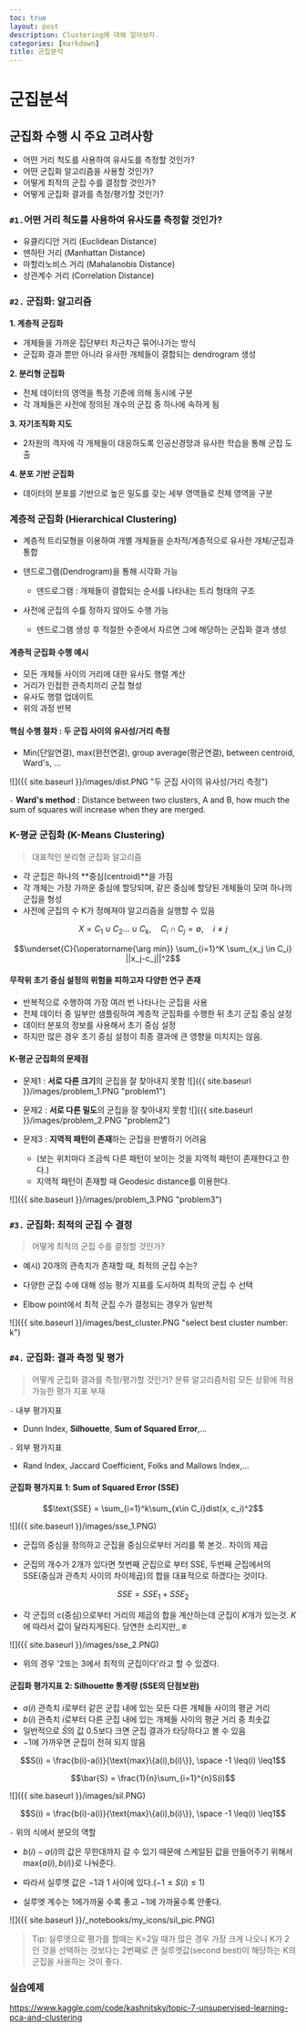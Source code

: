 ```yaml
---
toc: true
layout: post
description: Clustering에 대해 알아보자.
categories: [markdown]
title: 군집분석
---
```

# 군집분석


## 군집화 수행 시 주요 고려사항
- 어떤 거리 척도를 사용하여 유사도를 측정할 것인가?
- 어떤 군집화 알고리즘을 사용할 것인가?
- 어떻게 최적의 군집 수를 결정할 것인가?
- 어떻게 군집화 결과를 측정/평가할 것인가?

### `#1.`어떤 거리 척도를 사용하여 유사도를 측정할 것인가?

- 유클리디안 거리 (Euclidean Distance)
- 맨하탄 거리 (Manhattan Distance)
- 마할라노비스 거리 (Mahalanobis Distance)
- 상관계수 거리 (Correlation Distance)

### `#2.` 군집화: 알고리즘

**1. 계층적 군집화**
- 개체들을 가까운 집단부터 차근차근 묶어나가는 방식
- 군집화 결과 뿐만 아니라 유사한 개체들이 결합되는 dendrogram 생성

**2. 분리형 군집화**
- 전체 데이터의 영역을 특정 기준에 의해 동시에 구분
- 각 개체들은 사전에 정의된 개수의 군집 중 하나에 속하게 됨

**3. 자기조직화 지도**
- 2차원의 격자에 각 개체들이 대응하도록 인공신경망과 유사한 학습을 통해 군집 도출

**4. 분포 기반 군집화**
- 데이터의 분포를 기반으로 높은 밀도를 갖는 세부 영역들로 전체 영역을 구분

### 계층적 군집화 (Hierarchical Clustering)
- 계층적 트리모형을 이용하여 개별 개체들을 순차적/계층적으로 유사한 개체/군집과 통합
- 덴드로그램(Dendrogram)을 통해 시각화 가능
    - 덴드로그램 : 개체들이 결합되는 순서를 나타내는 트리 형태의 구조

- 사전에 군집의 수를 정하지 않아도 수행 가능
    - 덴드로그램 생성 후 적절한 수준에서 자르면 그에 해당하는 군집화 결과 생성

#### 계층적 군집화 수행 예시
- 모든 개체들 사이의 거리에 대한 유사도 행렬 계산
- 거리가 인접한 관측치끼리 군집 형성
- 유사도 행렬 업데이트
- 위의 과정 반복

#### 핵심 수행 절차 : 두 군집 사이의 유사성/거리 측정

- Min(단일연결), max(완전연결), group average(평균연결), between centroid, Ward's, ...

![]({{ site.baseurl }}/images/dist.PNG "두 군집 사이의 유사성/거리 측정") 

`-` **Ward's method** : Distance between two clusters, A and B, how much the sum of squares will increase when they are merged.

### K-평균 군집화 (K-Means Clustering)
>대표적인 분리형 군집화 알고리즘


- 각 군집은 하나의 **중심(centroid)**을 가짐
- 각 개체는 가장 가까운 중심에 할당되며, 같은 중심에 할당된 개체들이 모여 하나의 군집을 형성
- 사전에 군집의 수 K가 정해져야 알고리즘을 실행할 수 있음



$$X = C_1 \cup C_2 \dots \cup C_k, \quad  C_i \cap C_j=\emptyset, \quad i \neq j$$

$$\underset{C}{\operatorname{\arg min}} \sum_{i=1}^K \sum_{x_j \in C_i} ||x_j-c_j||^2$$

#### 무작위 초기 중심 설정의 위험을 피하고자 다양한 연구 존재
- 반복적으로 수행하여 가장 여러 번 나타나는 군집을 사용
- 전체 데이터 중 일부만 샘플링하여 계층적 군집화를 수행한 뒤 초기 군집 중심 설정
- 데이터 분포의 정보를 사용해서 초기 중심 설정
- 하지만 많은 경우 초기 중심 설정이 최종 결과에 큰 영향을 미치지는 않음.

#### K-평균 군집화의 문제점
- 문제1 : **서로 다른 크기**의 군집을 잘 찾아내지 못함
![]({{ site.baseurl }}/images/problem_1.PNG "problem1") 

- 문제2 : **서로 다른 밀도**의 군집을 잘 찾아내지 못함
![]({{ site.baseurl }}/images/problem_2.PNG "problem2") 

- 문제3 : **지역적 패턴이 존재**하는 군집을 판별하기 어려움
    - (보는 위치마다 조금씩 다른 패턴이 보이는 것을 지역적 패턴이 존재한다고 한다.)
    - 지역적 패턴이 존재할 때 Geodesic distance를 이용한다.
    
![]({{ site.baseurl }}/images/problem_3.PNG "problem3") 

### `#3.` 군집화: 최적의 군집 수 결정
> 어떻게 최적의 군집 수를 결정할 것인가?

- 예시) 20개의 관측치가 존재할 때, 최적의 군집 수는?

- 다양한 군집 수에 대해 성능 평가 지표를 도시하여 최적의 군집 수 선택
- Elbow point에서 최적 군집 수가 결정되는 경우가 일반적

![]({{ site.baseurl }}/images/best_cluster.PNG "select best cluster number: k") 

### `#4.` 군집화: 결과 측정 및 평가
> 어떻게 군집화 결과를 측정/평가할 것인가?
> 분류 알고리즘처럼 모든 상황에 적용가능한 평가 지표 부재

`-` 내부 평가지표
- Dunn Index, **Silhouette**, **Sum of Squared Error**,...

`-` 외부 평가지표
- Rand Index, Jaccard Coefficient, Folks and Mallows Index,...


#### 군집화 평가지표 1: Sum of Squared Error (SSE)
$$\text{SSE} = \sum_{i=1}^k\sum_{x\in C_i}dist(x, c_i)^2$$

![]({{ site.baseurl }}/images/sse_1.PNG)

- 군집의 중심을 정의하고 군집을 중심으로부터 거리를 쭉 본것.. 차이의 제곱


- 군집의 개수가 2개가 있다면 첫번째 군집으로 부터 SSE, 두번째 군집에서의 SSE(중심과 관측치 사이의 차이제곱)의 합을 대표적으로 하겠다는 것이다.

$$ SSE = SSE_1 + SSE_2 $$


- 각 군집의 c(중심)으로부터 거리의 제곱의 합을 계산하는데 군집이 $K$개가 있는것. $K$에 따라서 값이 달라지게된다. 당연한 소리지만,,ㅎ

![]({{ site.baseurl }}/images/sse_2.PNG)


- 위의 경우 '2또는 3에서 최적의 군집이다'라고 할 수 있겠다.

#### 군집화 평가지표 2: Silhouette 통계량 (SSE의 단점보완)

- $a(i)$ 관측치 $i$로부터 같은 군집 내에 있는 모든 다른 개체들 사이의 평균 거리
- $b(i)$ 관측치 $i$로부터 다른 군집 내에 있는 개체들 사이의 평균 거리 중 최솟값
- 일반적으로 $\bar{S}$의 값 $0.5$보다 크면 군집 결과가 타당하다고 볼 수 있음
- $-1$에 가까우면 군집이 전혀 되지 않음


$$S(i) = \frac{b(i)-a(i)}{\text{max}\{a(i),b(i)\}}, \space -1 \leq(i) \leq1$$

$$\bar{S} = \frac{1}{n}\sum_{i=1}^{n}S(i)$$


![]({{ site.baseurl }}/images/sil.PNG)



$$S(i) = \frac{b(i)-a(i)}{\text{max}\{a(i),b(i)\}}, \space -1 \leq(i) \leq1$$




`-` 위의 식에서 분모의 역할

- $b(i)-a(i)$의 값은 무한대까지 갈 수 있기 때문에 스케일된 값을 만들어주기 위해서 $\text{max}\{a(i),b(i)\}$로 나눠준다.

- 따라서 실루엣 값은 $-1$과 $1$ 사이에 있다.($-1\leq S(i) \leq 1$)

- 실루엣 계수는 $1$에가까울 수록 좋고 $-1$에 가까울수록 안좋다.

![]({{ site.baseurl }}/_notebooks/my_icons/sil_pic.PNG)


> Tip: 실루엣으로 평가를 할때는 K=2일 때가 많은 경우 가장 크게 나오니 K가 2인 것을 선택하는 것보다는 2번째로 큰 실루엣값(second best)이 해당하는 K의 군집을 사용하는 것이 좋다.

### 실습예제
https://www.kaggle.com/code/kashnitsky/topic-7-unsupervised-learning-pca-and-clustering
